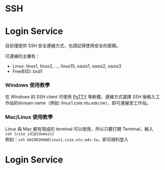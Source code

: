 # SSH

# Login Service

目前僅提供 SSH 安全連線方式，也請記得使用安全的密碼。

可連線的主機有：

-   Linux: linux1, linux2, …, linux15, oasis1, oasis2, oasis3
-   FreeBSD: bsd1

### Windows 使用教學

在 Windows 的 SSH client 可使用
[PuTTY](http://www.chiark.greenend.org.uk/~sgtatham/putty/) 等軟體，連線方式選擇
SSH 後輸入工作站的domain name（例如:
linux1.csie.ntu.edu.tw），即可連線至工作站。

### Mac/Linux 使用教學

Linux 與 Mac 都有現成的 terminal 可以使用，所以只要打開 Terminal，輸入  
`ssh [csie_id]@[domain]`  
例如：`ssh b01902000@linux1.csie.ntu.edu.tw`，即可順利登入

# Login Service
